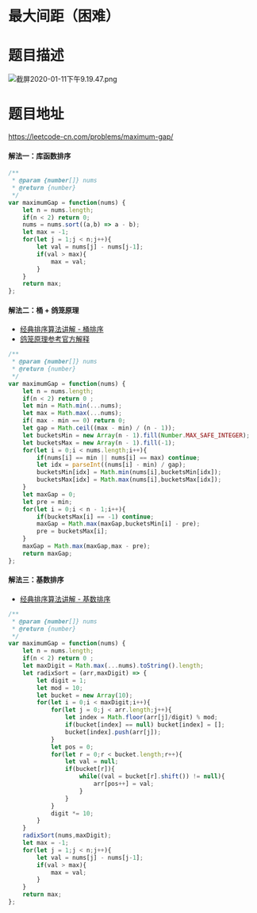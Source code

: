 # 最大间距（困难）
# 题目描述
![截屏2020-01-11下午9.19.47.png](https://pic.leetcode-cn.com/38d7dee56539c77ced36886ddfc4ba4f3acece2474144572b80f9fc1ad1dd661-%E6%88%AA%E5%B1%8F2020-01-11%E4%B8%8B%E5%8D%889.19.47.png)
# 题目地址
<https://leetcode-cn.com/problems/maximum-gap/>
#### 解法一：库函数排序
```javascript
/**
 * @param {number[]} nums
 * @return {number}
 */
var maximumGap = function(nums) {
    let n = nums.length;
    if(n < 2) return 0;
    nums = nums.sort((a,b) => a - b);
    let max = -1;
    for(let j = 1;j < n;j++){
        let val = nums[j] - nums[j-1];
        if(val > max){
            max = val;
        }
    }
    return max;
};
```
#### 解法二：桶 + 鸽笼原理
+ [经典排序算法讲解 - 桶排序](https://github.com/Alex660/Algorithms-and-data-structures/blob/master/theoreticalKnowledge/BitOperation%E4%BD%8D%E8%BF%90%E7%AE%97%E3%80%81Bloom%20Filter%E5%B8%83%E9%9A%86%E8%BF%87%E6%BB%A4%E5%99%A8%E3%80%81LRU%20Cache%E7%BC%93%E5%AD%98%E3%80%81Sorting%20algorithm%E6%8E%92%E5%BA%8F%E7%AE%97%E6%B3%95.md)
+ [鸽笼原理参考官方解释](https://leetcode-cn.com/problems/maximum-gap/solution/zui-da-jian-ju-by-leetcode/)
```javascript
/**
 * @param {number[]} nums
 * @return {number}
 */
var maximumGap = function(nums) {
    let n = nums.length;
    if(n < 2) return 0 ;
    let min = Math.min(...nums);
    let max = Math.max(...nums);
    if( max - min == 0) return 0;
    let gap = Math.ceil((max - min) / (n - 1));
    let bucketsMin = new Array(n - 1).fill(Number.MAX_SAFE_INTEGER);
    let bucketsMax = new Array(n - 1).fill(-1);
    for(let i = 0;i < nums.length;i++){
        if(nums[i] == min || nums[i] == max) continue;
        let idx = parseInt((nums[i] - min) / gap);
        bucketsMin[idx] = Math.min(nums[i],bucketsMin[idx]);
        bucketsMax[idx] = Math.max(nums[i],bucketsMax[idx]);
    }
    let maxGap = 0;
    let pre = min;
    for(let i = 0;i < n - 1;i++){
        if(bucketsMax[i] == -1) continue;
        maxGap = Math.max(maxGap,bucketsMin[i] - pre);
        pre = bucketsMax[i];
    }
    maxGap = Math.max(maxGap,max - pre);
    return maxGap;
};
```
#### 解法三：基数排序
+ [经典排序算法讲解 - 基数排序](https://github.com/Alex660/Algorithms-and-data-structures/blob/master/theoreticalKnowledge/BitOperation%E4%BD%8D%E8%BF%90%E7%AE%97%E3%80%81Bloom%20Filter%E5%B8%83%E9%9A%86%E8%BF%87%E6%BB%A4%E5%99%A8%E3%80%81LRU%20Cache%E7%BC%93%E5%AD%98%E3%80%81Sorting%20algorithm%E6%8E%92%E5%BA%8F%E7%AE%97%E6%B3%95.md)
```javascript
/**
 * @param {number[]} nums
 * @return {number}
 */
var maximumGap = function(nums) {
    let n = nums.length;
    if(n < 2) return 0 ;
    let maxDigit = Math.max(...nums).toString().length;
    let radixSort = (arr,maxDigit) => {
        let digit = 1;
        let mod = 10;
        let bucket = new Array(10);
        for(let i = 0;i < maxDigit;i++){
            for(let j = 0;j < arr.length;j++){
                let index = Math.floor(arr[j]/digit) % mod;
                if(bucket[index] == null) bucket[index] = [];
                bucket[index].push(arr[j]);
            }
            let pos = 0;
            for(let r = 0;r < bucket.length;r++){
                let val = null;
                if(bucket[r]){
                    while((val = bucket[r].shift()) != null){
                        arr[pos++] = val;
                    }  
                }
            }
            digit *= 10;
        }
    }
    radixSort(nums,maxDigit);
    let max = -1;
    for(let j = 1;j < n;j++){
        let val = nums[j] - nums[j-1];
        if(val > max){
            max = val;
        }
    }
    return max;
};
```